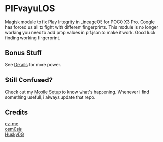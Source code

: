 # PIFvayuLOS
Magisk module to fix Play Integrity in LineageOS for POCO X3 Pro. Google has forced us all to fight with different fingerprints. This module is no longer working you need to add prop values in pif.json to make it work. Good luck finding working fingerprint.

## Bonus Stuff
See [Details](Details.md) for more power.

## Still Confused?
Check out my [Mobile Setup](https://github.com/ToucH9000/Mobile-Specification) to know what's happening. Whenever i find something usefull, i always update that repo.

## Credits
[ez-me](https://github.com/ez-me)<br>
[osm0sis](https://github.com/osm0sis)<br>
[HuskyDG](https://github.com/HuskyDG)
